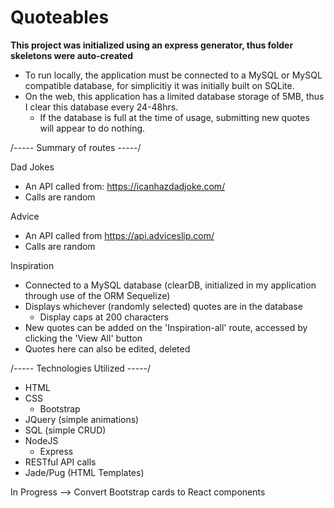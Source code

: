 # Quoteables

**This project was initialized using an express generator, thus folder skeletons were auto-created**

- To run locally, the application must be connected to a MySQL or MySQL compatible database, for simplicitiy it was initially built on SQLite.
- On the web, this application has a limited database storage of 5MB, thus I clear this database every 24-48hrs.
  - If the database is full at the time of usage, submitting new quotes will appear to do nothing.
  
 /----- Summary of routes -----/
 
 Dad Jokes
  - An API called from: https://icanhazdadjoke.com/
  - Calls are random
  
 Advice
  - An API called from https://api.adviceslip.com/
  - Calls are random
  
 Inspiration
  - Connected to a MySQL database (clearDB, initialized in my application through use of the ORM Sequelize)
  - Displays whichever (randomly selected) quotes are in the database
    - Display caps at 200 characters
  - New quotes can be added on the 'Inspiration-all' route, accessed by clicking the 'View All' button
  - Quotes here can also be edited, deleted
 
 /----- Technologies Utilized -----/
  
  - HTML
  - CSS
    - Bootstrap
  - JQuery (simple animations)
  - SQL (simple CRUD)
  - NodeJS
    - Express
  - RESTful API calls
  - Jade/Pug (HTML Templates)
  
  In Progress --> Convert Bootstrap cards to React components
